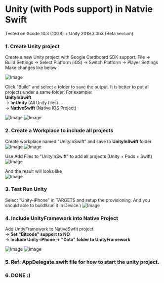 # Unity (with Pods support) in Natvie Swift
Tested on Xcode 10.3 (10G8) + Unity 2019.3.0b3 (Beta version)

### 1. Create Unity project
Create a new Unity project with Google Cardboard SDK support.
File -> Build Settings -> Select Platform (iOS) -> Switch Platform -> Player Settings
Make changes like below
 
![Image](./images/1.png)

Click "Build" and select a folder to save the output. It is better to put all projects under a same folder. For example:\
**UnityInSwift**\
-> **ImUnity** (All Unity files)\
-> **NativeSwift** (Native iOS Project)

![Image](./images/2.png)
![Image](./images/3.png)

### 2. Create a Workplace to include all projects
Create workplace named "UnityInSwift" and save to **UnityInSwift** folder\
![Image](./images/4.png)
![Image](./images/5.png)

Use Add Files to "UnityInSwift" to add all projects (Unity + Pods + Swift)\
![Image](./images/6.png)

And the result will looks like\
![Image](./images/8.png)

### 3. Test Run Unity
Select "Unity-iPhone" in TARGETS and setup the provisioning. And you should able to build&run it in Device.\ 
![Image](./images/9.png)


### 4. Include UnityFramework into Native Project
Add UntiyFramework to NativeSwfit project\
-> **Set "Bitcode" support to NO**\
-> **Include Unity-iPhone -> "Data" folder to UnityFramework**

![Image](./images/10.png)
![Image](./images/11.png)


### 5. Ref: AppDelegate.swift file for how to start the unity project.

### 6. DONE :)



